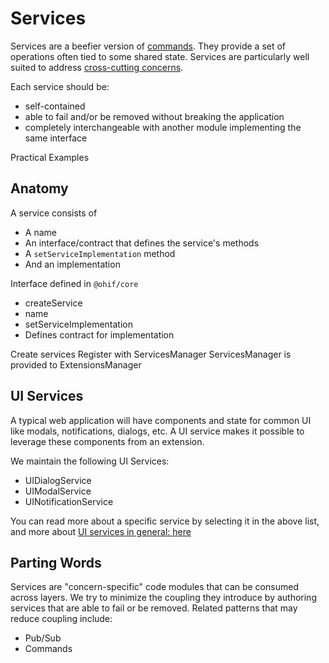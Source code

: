 # Services

Services are a beefier version of [commands][commands]. They provide a set of
operations often tied to some shared state. Services are particularly well
suited to address [cross-cutting concerns][cross-cutting-concerns].

Each service should be:

- self-contained
- able to fail and/or be removed without breaking the application
- completely interchangeable with another module implementing the same interface

Practical Examples

## Anatomy

A service consists of

- A name
- An interface/contract that defines the service's methods
- A `setServiceImplementation` method
- And an implementation

Interface defined in `@ohif/core`

- create<Name>Service
- name
- setServiceImplementation
- Defines contract for implementation

Create services Register with ServicesManager ServicesManager is provided to
ExtensionsManager

## UI Services

A typical web application will have components and state for common UI like
modals, notifications, dialogs, etc. A UI service makes it possible to leverage
these components from an extension.

We maintain the following UI Services:

- UIDialogService
- UIModalService
- UINotificationService

You can read more about a specific service by selecting it in the above list,
and more about [UI services in general: here](./ui-services.md)

## Parting Words

Services are "concern-specific" code modules that can be consumed across layers.
We try to minimize the coupling they introduce by authoring services that are
able to fail or be removed. Related patterns that may reduce coupling include:

- Pub/Sub
- Commands

<!-- prettier-ignore-start -->

[commands]: #/
[core-services]: https://github.com/OHIF/Viewers/tree/master/platform/core/src/services
[services-manager]: https://github.com/OHIF/Viewers/blob/master/platform/core/src/services/ServicesManager.js
[cross-cutting-concerns]: https://en.wikipedia.org/wiki/Cross-cutting_concern

<!-- prettier-ignore-end -->
